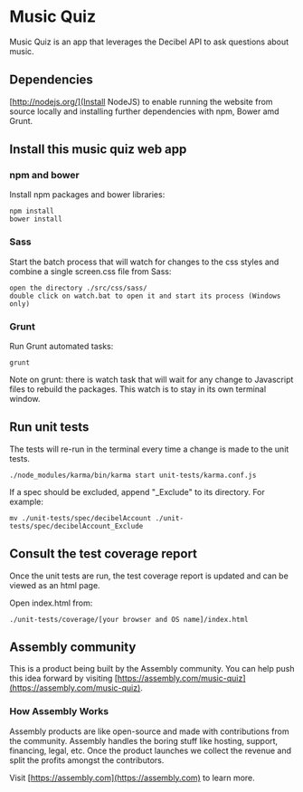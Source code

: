 # Music Quiz
Music Quiz is an app that leverages the Decibel API to ask questions about music.

## Dependencies

[http://nodejs.org/](Install NodeJS) to enable running the website from source locally and installing further dependencies with npm, Bower amd Grunt.

## Install this music quiz web app

### npm and bower

Install npm packages and bower libraries:

```
npm install
bower install
```

### Sass

Start the batch process that will watch for changes to the css styles and combine a single screen.css file from Sass:

```
open the directory ./src/css/sass/
double click on watch.bat to open it and start its process (Windows only)
```

### Grunt

Run Grunt automated tasks:

```
grunt
```

Note on grunt: there is watch task that will wait for any change to Javascript files to rebuild the packages. This watch is to stay in its own terminal window.

## Run unit tests

The tests will re-run in the terminal every time a change is made to the unit tests.

```
./node_modules/karma/bin/karma start unit-tests/karma.conf.js
```

If a spec should be excluded, append "_Exclude" to its directory. For example:

```
mv ./unit-tests/spec/decibelAccount ./unit-tests/spec/decibelAccount_Exclude
```

## Consult the test coverage report

Once the unit tests are run, the test coverage report is updated and can be viewed as an html page.

Open index.html from:

```
./unit-tests/coverage/[your browser and OS name]/index.html
```

## Assembly community

This is a product being built by the Assembly community. You can help push this idea forward by visiting [https://assembly.com/music-quiz](https://assembly.com/music-quiz).

### How Assembly Works

Assembly products are like open-source and made with contributions from the community. Assembly handles the boring stuff like hosting, support, financing, legal, etc. Once the product launches we collect the revenue and split the profits amongst the contributors.

Visit [https://assembly.com](https://assembly.com) to learn more.